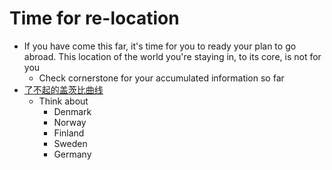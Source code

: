 # Time for re-location
- If you have come this far, it's time for you to ready your plan to go abroad. This location of the world you're staying in, to its core, is not for you
  - Check cornerstone for your accumulated information so far
- [了不起的盖茨比曲线](https://wiki.mbalib.com/wiki/%E4%BA%86%E4%B8%8D%E8%B5%B7%E7%9A%84%E7%9B%96%E8%8C%A8%E6%AF%94%E6%9B%B2%E7%BA%BF)
  - Think about
    - Denmark
    - Norway
    - Finland
    - Sweden
    - Germany